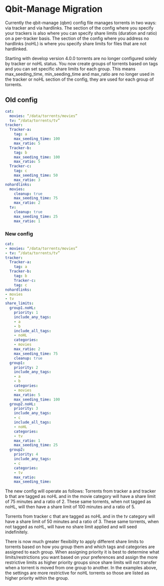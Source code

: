 # Qbit-Manage Migration

Currently the qbit-manage (qbm) config file manages torrents in two ways: via tracker and via hardlinks. The section of the config where you specify your trackers is also where you can specify share limits (duration and ratio) on a per-tracker basis. The section of the config where you address no hardlinks (noHL) is where you specify share limits for files that are not hardlinked.

Starting with develop version 4.0.0 torrents are no longer configured solely by tracker or noHL status. You now create groups of torrents based on tags and you can set specific share limits for each group. This means max_seeding_time, min_seeding_time and max_ratio are no longer used in the tracker or noHL section of the config, they are used for each group of torrents.

## Old config

```yml
cat:
  movies: “/data/torrents/movies”
  tv: “/data/torrents/tv”
tracker:
  Tracker-a:
    tag: a
    max_seeding_time: 100
    max_ratio: 5
  Tracker-b:
    tag: b
    max_seeding_time: 100
    max_ratio: 5
  Tracker-c:
    tag: c
    max_seeding_time: 50
    max_ratio: 3
nohardlinks:
  movies:
    cleanup: true
    max_seeding_time: 75
    max_ratio: 2
  tv:
    cleanup: true
    max_seeding_time: 25
    max_ratio: 1
```

### New config

```yml
cat:
- movies: “/data/torrents/movies”
- tv: “/data/torrents/tv”
tracker:
  Tracker-a:
    tag: a
  Tracker-b:
    tag: b
    Tracker-c:
    tag: c
nohardlinks:
- movies
- tv
share_limits:
  group1.noHL:
    priority: 1
    include_any_tags:
    - a
    - b
    include_all_tags:
    - noHL
    categories:
    - movies
    max_ratio: 2
    max_seeding_time: 75
    cleanup: true
  group1:
    priority: 2
    include_any_tags:
    - a
    - b
    categories:
    - movies
    max_ratio: 5
    max_seeding_time: 100
  group2.noHL:
    priority: 3
    include_any_tags:
    - c
    include_all_tags:
    - noHL
    categories:
    - tv
    max_ratio: 1
    max_seeding_time: 25
  group2:
    priority: 4
    include_any_tags:
    - c
    categories:
    - tv
    max_ratio:
    max_seeding_time:
```

The new config will operate as follows:
Torrents from tracker a and tracker b that are tagged as noHL and in the movie category will have a share limit of 75 minutes and a ratio of 2. These same torrents, when not tagged as noHL, will then have a share limit of 100 minutes and a ratio of 5.

Torrents from tracker c that are tagged as noHL and in the tv category will have a share limit of 50 minutes and a ratio of 3. These same torrents, when not tagged as noHL, will have no share limit applied and will seed indefinitely.

There is now much greater flexibility to apply different share limits to torrents based on how you group them and which tags and categories are assigned to each group. When assigning priority it is best to determine what limits/restrictions you want based on your preferences and assign the more restrictive limits as higher priority groups since share limits will not transfer when a torrent is moved from one group to another. In the examples above, the settings are more restrictive for noHL torrents so those are listed as higher priority within the group.
